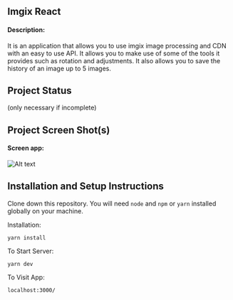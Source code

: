 ## Imgix React

#### Description:

It is an application that allows you to use imgix image processing and CDN with an easy to use API. It allows you to make use of some of the tools it provides such as rotation and adjustments. It also allows you to save the history of an image up to 5 images.

## Project Status

(only necessary if incomplete)

## Project Screen Shot(s)

#### Screen app:

![Alt text](http://full/path/to/screen.png 'screen App')

## Installation and Setup Instructions

Clone down this repository. You will need `node` and `npm` or `yarn` installed globally on your machine.

Installation:

`yarn install`

To Start Server:

`yarn dev`

To Visit App:

`localhost:3000/`
